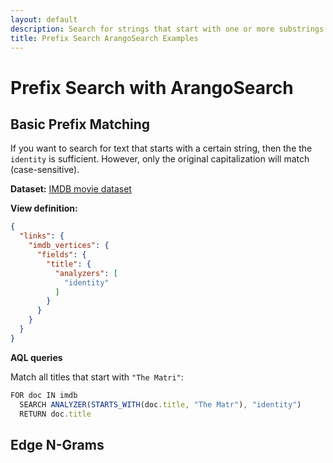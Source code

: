 ```yaml
---
layout: default
description: Search for strings that start with one or more substrings
title: Prefix Search ArangoSearch Examples
---
```

# Prefix Search with ArangoSearch

## Basic Prefix Matching

If you want to search for text that starts with a certain string, then the the
`identity` is sufficient. However, only the original capitalization will match
(case-sensitive).

**Dataset:** [IMDB movie dataset](arangosearch-example-datasets.html#imdb-movie-dataset)

**View definition:**

```json
{
  "links": {
    "imdb_vertices": {
      "fields": {
        "title": {
          "analyzers": [
            "identity"
          ]
        }
      }
    }
  }
}
```

**AQL queries**

Match all titles that start with `"The Matri"`:

```js
FOR doc IN imdb
  SEARCH ANALYZER(STARTS_WITH(doc.title, "The Matr"), "identity")
  RETURN doc.title
```

## Edge N-Grams

